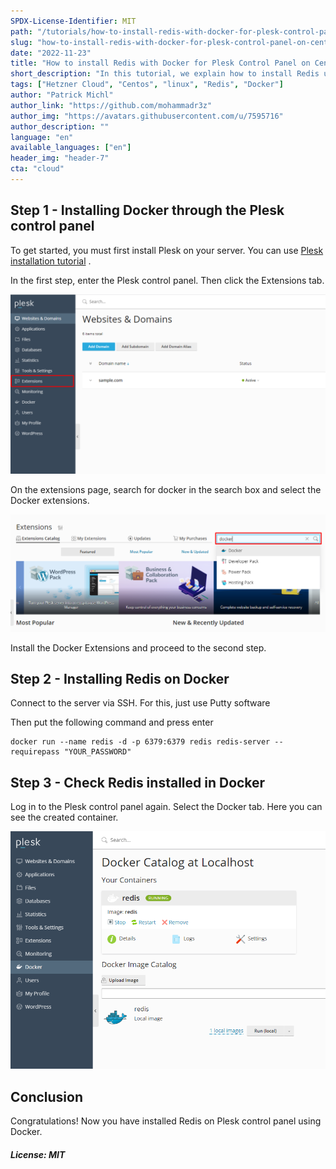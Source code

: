 ```yaml
---
SPDX-License-Identifier: MIT
path: "/tutorials/how-to-install-redis-with-docker-for-plesk-control-panel-on-centos-7"
slug: "how-to-install-redis-with-docker-for-plesk-control-panel-on-centos-7"
date: "2022-11-23"
title: "How to install Redis with Docker for Plesk Control Panel on Centos 7"
short_description: "In this tutorial, we explain how to install Redis using Docker in the Plesk control panel."
tags: ["Hetzner Cloud", "Centos", "linux", "Redis", "Docker"]
author: "Patrick Michl"
author_link: "https://github.com/mohammadr3z"
author_img: "https://avatars.githubusercontent.com/u/7595716"
author_description: ""
language: "en"
available_languages: ["en"]
header_img: "header-7"
cta: "cloud"
---
```


## Step 1 - Installing Docker through the Plesk control panel

To get started, you must first install Plesk on your server. You can use [Plesk installation tutorial](https://community.hetzner.com/tutorials/install-plesk-cloud-server) .

In the first step, enter the Plesk control panel. Then click the Extensions tab.

![alt text](./images/extesion-tab.png "Logo Title Text 1")

On the extensions page, search for docker in the search box and select the Docker extensions.

![alt text](./images/docker-extensions.png "Logo Title Text 1")

Install the Docker Extensions and proceed to the second step.

## Step 2 - Installing Redis on Docker

Connect to the server via SSH. For this, just use Putty software

Then put the following command and press enter

```console
docker run --name redis -d -p 6379:6379 redis redis-server --requirepass "YOUR_PASSWORD"
```

## Step 3 - Check Redis installed in Docker

Log in to the Plesk control panel again. Select the Docker tab. Here you can see the created container.

![alt text](./images/redis-docker.png "Logo Title Text 1")

## Conclusion

Congratulations! Now you have installed Redis on Plesk control panel using Docker.

##### License: MIT

<!--

Contributor's Certificate of Origin

By making a contribution to this project, I certify that:

(a) The contribution was created in whole or in part by me and I have
    the right to submit it under the license indicated in the file; or

(b) The contribution is based upon previous work that, to the best of my
    knowledge, is covered under an appropriate license and I have the
    right under that license to submit that work with modifications,
    whether created in whole or in part by me, under the same license
    (unless I am permitted to submit under a different license), as
    indicated in the file; or

(c) The contribution was provided directly to me by some other person
    who certified (a), (b) or (c) and I have not modified it.

(d) I understand and agree that this project and the contribution are
    public and that a record of the contribution (including all personal
    information I submit with it, including my sign-off) is maintained
    indefinitely and may be redistributed consistent with this project
    or the license(s) involved.

Signed-off-by: Patrick Michl <huanzodev@gmail.com>

-->


